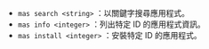 * `mas search <string>` ：以關鍵字搜尋應用程式。
* `mas info <integer>` ：列出特定 ID 的應用程式資訊。
* `mas install <integer>` ：安裝特定 ID 的應用程式。
